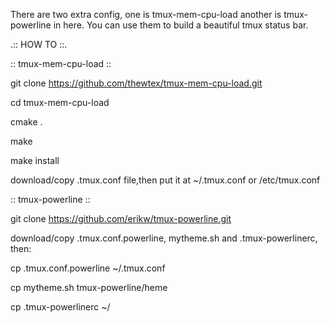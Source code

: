 There are two extra config, one is tmux-mem-cpu-load another is tmux-powerline in here.
You can use them to build a beautiful tmux status bar.

.:: HOW TO ::.

:: tmux-mem-cpu-load ::

git clone https://github.com/thewtex/tmux-mem-cpu-load.git

cd tmux-mem-cpu-load

cmake .

make 

make install

download/copy .tmux.conf file,then put it at ~/.tmux.conf or /etc/tmux.conf



:: tmux-powerline ::

git clone https://github.com/erikw/tmux-powerline.git

download/copy .tmux.conf.powerline, mytheme.sh and .tmux-powerlinerc, then:

cp .tmux.conf.powerline ~/.tmux.conf

cp mytheme.sh tmux-powerline/heme

cp .tmux-powerlinerc ~/
